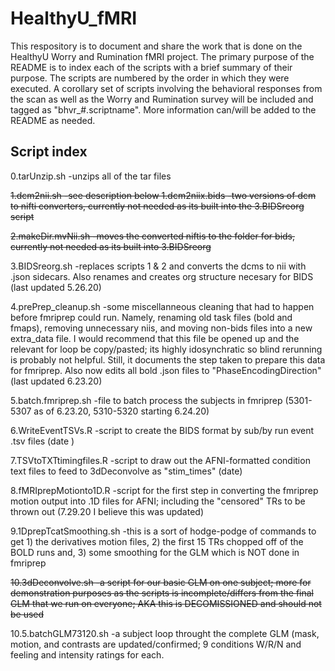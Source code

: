 # HealthyU_fMRI

This respository is to document and share the work that is done on the HealthyU Worry and Rumination fMRI project. The primary purpose of the README is to index each of the scripts with a brief summary of their purpose. The scripts are numbered by the order in which they were executed. A corollary set of scripts involving the behavioral responses from the scan as well as the Worry and Rumination survey will be included and tagged as "bhvr_#.scriptname". More information can/will be added to the README as needed.

## Script index 

0.tarUnzip.sh -unzips all of the tar files 

~~1.dcm2nii.sh -see description below 
1.dcm2niix.bids -two versions of dcm to nifti converters, currently not needed as its built into the 3.BIDSreorg script~~

~~2.makeDir.mvNii.sh -moves the converted niftis to the folder for bids, currently not needed as its built into 3.BIDSreorg~~

3.BIDSreorg.sh -replaces scripts 1 & 2 and converts the dcms to nii with .json sidecars. Also renames and creates org structure necesary for BIDS (last updated 5.26.20) 

4.prePrep_cleanup.sh -some miscellanneous cleaning that had to happen before fmriprep could run. Namely, renaming old task files (bold and fmaps), removing unnecessary niis, and moving non-bids files into a new extra_data file. I would recommend that this file be opened up and the relevant for loop be copy/pasted; its highly idosynchratic so blind rerunning is probably not helpful. Still, it documents the step taken to prepare this data for fmriprep. Also now edits all bold .json files to "PhaseEncodingDirection" (last updated 6.23.20)

5.batch.fmriprep.sh -file to batch process the subjects in fmriprep (5301-5307 as of 6.23.20, 5310-5320 starting 6.24.20)

6.WriteEventTSVs.R -script to create the BIDS format by sub/by run event .tsv files (date )

7.TSVtoTXTtimingfiles.R -script to draw out the AFNI-formatted condition text files to feed to 3dDeconvolve as "stim_times" (date)

8.fMRIprepMotionto1D.R -script for the first step in converting the fmriprep motion output into .1D files for AFNI; including the "censored" TRs to be thrown out (7.29.20 I believe this was updated)

9.1DprepTcatSmoothing.sh -this is a sort of hodge-podge of commands to get 1) the derivatives motion files, 2) the first 15 TRs chopped off of the BOLD runs and, 3) some smoothing for the GLM which is NOT done in fmriprep

~~10.3dDeconvolve.sh -a script for our basic GLM on one subject; more for demonstration purposes as the scripts is incomplete/differs from the final GLM that we run on everyone; AKA this is DECOMISSIONED and should not be used~~

10.5.batchGLM73120.sh -a subject loop throught the complete GLM (mask, motion, and contrasts are updated/confirmed; 9 conditions W/R/N and feeling and intensity ratings for each.

